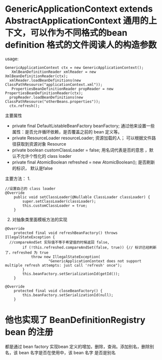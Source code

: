 # GenericApplicationContext extends AbstractApplicationContext 通用的上下文，可以作为不同格式的bean definition 格式的文件阅读人的构造参数

usage:
```
GenericApplicationContext ctx = new GenericApplicationContext();
   XmlBeanDefinitionReader xmlReader = new XmlBeanDefinitionReader(ctx);
  xmlReader.loadBeanDefinitions(new ClassPathResource("applicationContext.xml"));
   PropertiesBeanDefinitionReader propReader = new PropertiesBeanDefinitionReader(ctx);
  propReader.loadBeanDefinitions(new ClassPathResource("otherBeans.properties"));
  ctx.refresh();
```
主要属性
- private final DefaultListableBeanFactory beanFactory; 通过他来设置一些属性：是否允许循环依赖，是否覆盖之前的 bean 定义等。
- 	private ResourceLoader resourceLoader; 资源加载的人； 可以根据文件路径获取到资源对象 Resource
- 	private boolean customClassLoader = false; 用名词代表是否的意思 ，默认不允许个性化的 class loader
- private final AtomicBoolean refreshed = new AtomicBoolean(); 是否刷新的标识， 默认是false

主要方法：
1.
```
//设置自己的 class loader
@Override
	public void setClassLoader(@Nullable ClassLoader classLoader) {
		super.setClassLoader(classLoader);
		this.customClassLoader = true;
	}
```
2. 对抽象类里面模板方法的实现
```
@Override
	protected final void refreshBeanFactory() throws IllegalStateException {
  //compareAndSet 实际值不等于希望值的时候返回 false,
		if (!this.refreshed.compareAndSet(false, true)) {// 标识已经刷新了，refreshed 为 true
			throw new IllegalStateException(
					"GenericApplicationContext does not support multiple refresh attempts: just call 'refresh' once");
		}
		this.beanFactory.setSerializationId(getId());
	}

```

```
@Override
	protected final void closeBeanFactory() {
		this.beanFactory.setSerializationId(null);
	}
  ```
  
  # 他也实现了 BeanDefinitionRegistry bean 的注册
  都是通过 bean factory 实现bean 定义的增加，删除，查询。添加别名，删除别名，该 bean 名字是否在使用中，该 bean 名字 是否是别名
